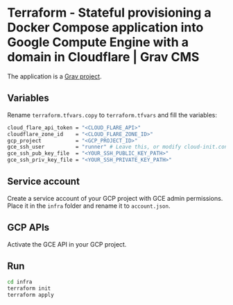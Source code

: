 # Terraform - Stateful provisioning a Docker Compose application into Google Compute Engine with a domain in Cloudflare | Grav CMS

The application is a [Grav project](https://getgrav.org/).

## Variables
Rename `terraform.tfvars.copy` to `terraform.tfvars` and fill the variables:

```sh
cloud_flare_api_token = "<CLOUD_FLARE_API>"
cloudflare_zone_id    = "<CLOUD_FLARE_ZONE_ID>"
gcp_project           = "<GCP_PROJECT_ID>"
gce_ssh_user          = "runner" # Leave this, or modify cloud-init.conf whith different user
gce_ssh_pub_key_file  = "<YOUR_SSH_PUBLIC_KEY_PATH>"
gce_ssh_priv_key_file = "<YOUR_SSH_PRIVATE_KEY_PATH>"
```

## Service account
Create a service account of your GCP project with GCE admin permissions. Place it in the `infra` folder and rename it to `account.json`.

## GCP APIs
Activate the GCE API in your GCP project.

## Run
```sh
cd infra
terraform init
terraform apply
```